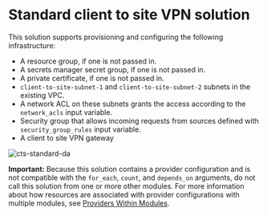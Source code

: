 # Standard client to site VPN solution

This solution supports provisioning and configuring the following infrastructure:

- A resource group, if one is not passed in.
- A secrets manager secret group, if one is not passed in.
- A private certificate, if one is not passed in.
- `client-to-site-subnet-1` and `client-to-site-subnet-2` subnets in the existing VPC.
- A network ACL on these subnets grants the access according to the `network_acls` input variable.
- Security group that allows incoming requests from sources defined with `security_group_rules` input variable.
- A client to site VPN gateway

![cts-standard-da](../../reference-architecture/reference-architectures/cts-standard-da.svg.svg)

**Important:** Because this solution contains a provider configuration and is not compatible with the `for_each`, `count`, and `depends_on` arguments, do not call this solution from one or more other modules. For more information about how resources are associated with provider configurations with multiple modules, see [Providers Within Modules](https://developer.hashicorp.com/terraform/language/modules/develop/providers).
